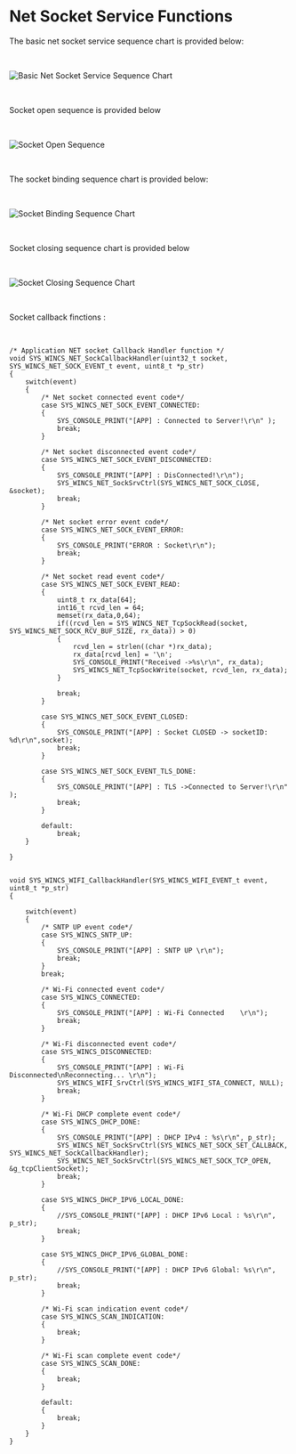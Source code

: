 # Net Socket Service Functions

The basic net socket service sequence chart is provided below:

<br />

![](images/net_sequence.png "Basic Net Socket Service Sequence Chart")

<br />

Socket open sequence is provided below

<br />

![](images/GUID-31D00E5F-6DE3-4491-B94F-1780E8410EAC-low.png "Socket Open Sequence")

<br />

The socket binding sequence chart is provided below:

<br />

![](images/net_binding.png "Socket Binding Sequence Chart")

<br />

Socket closing sequence chart is provided below

<br />

![](images/GUID-A436C710-A5ED-4928-9805-8572EA47D860-low.png "Socket Closing Sequence Chart")

<br />

Socket callback finctions :

<br />

``` {#CODEBLOCK_VHX_31Z_RBC}
/* Application NET socket Callback Handler function */
void SYS_WINCS_NET_SockCallbackHandler(uint32_t socket, SYS_WINCS_NET_SOCK_EVENT_t event, uint8_t *p_str)
{
    switch(event)
    {
        /* Net socket connected event code*/
        case SYS_WINCS_NET_SOCK_EVENT_CONNECTED:    
        {
            SYS_CONSOLE_PRINT("[APP] : Connected to Server!\r\n" );
            break;
        }
          
        /* Net socket disconnected event code*/
        case SYS_WINCS_NET_SOCK_EVENT_DISCONNECTED:
        {
            SYS_CONSOLE_PRINT("[APP] : DisConnected!\r\n");
            SYS_WINCS_NET_SockSrvCtrl(SYS_WINCS_NET_SOCK_CLOSE, &socket);
            break;
        }
         
        /* Net socket error event code*/
        case SYS_WINCS_NET_SOCK_EVENT_ERROR:
        {
            SYS_CONSOLE_PRINT("ERROR : Socket\r\n");
            break;
        }
            
        /* Net socket read event code*/
        case SYS_WINCS_NET_SOCK_EVENT_READ:
        {         
            uint8_t rx_data[64];
            int16_t rcvd_len = 64;
            memset(rx_data,0,64);
            if((rcvd_len = SYS_WINCS_NET_TcpSockRead(socket, SYS_WINCS_NET_SOCK_RCV_BUF_SIZE, rx_data)) > 0)
            {
                rcvd_len = strlen((char *)rx_data);
                rx_data[rcvd_len] = '\n';
                SYS_CONSOLE_PRINT("Received ->%s\r\n", rx_data);
                SYS_WINCS_NET_TcpSockWrite(socket, rcvd_len, rx_data); 
            }    
            
            break; 
        }
        
        case SYS_WINCS_NET_SOCK_EVENT_CLOSED:
        {
            SYS_CONSOLE_PRINT("[APP] : Socket CLOSED -> socketID: %d\r\n",socket);
            break;
        }
        
        case SYS_WINCS_NET_SOCK_EVENT_TLS_DONE:    
        {
            SYS_CONSOLE_PRINT("[APP] : TLS ->Connected to Server!\r\n" );
            break;
        }
        
        default:
            break;                  
    }    
    
}


void SYS_WINCS_WIFI_CallbackHandler(SYS_WINCS_WIFI_EVENT_t event, uint8_t *p_str)
{
            
    switch(event)
    {
        /* SNTP UP event code*/
        case SYS_WINCS_SNTP_UP:
        {            
            SYS_CONSOLE_PRINT("[APP] : SNTP UP \r\n"); 
            break;
        }
        break;

        /* Wi-Fi connected event code*/
        case SYS_WINCS_CONNECTED:
        {
            SYS_CONSOLE_PRINT("[APP] : Wi-Fi Connected    \r\n");
            break;
        }
        
        /* Wi-Fi disconnected event code*/
        case SYS_WINCS_DISCONNECTED:
        {
            SYS_CONSOLE_PRINT("[APP] : Wi-Fi Disconnected\nReconnecting... \r\n");
            SYS_WINCS_WIFI_SrvCtrl(SYS_WINCS_WIFI_STA_CONNECT, NULL);
            break;
        }
        
        /* Wi-Fi DHCP complete event code*/
        case SYS_WINCS_DHCP_DONE:
        {         
            SYS_CONSOLE_PRINT("[APP] : DHCP IPv4 : %s\r\n", p_str);
            SYS_WINCS_NET_SockSrvCtrl(SYS_WINCS_NET_SOCK_SET_CALLBACK, SYS_WINCS_NET_SockCallbackHandler);
            SYS_WINCS_NET_SockSrvCtrl(SYS_WINCS_NET_SOCK_TCP_OPEN, &g_tcpClientSocket);
            break;
        }
        
        case SYS_WINCS_DHCP_IPV6_LOCAL_DONE:
        {
            //SYS_CONSOLE_PRINT("[APP] : DHCP IPv6 Local : %s\r\n", p_str);
            break;
        }
        
        case SYS_WINCS_DHCP_IPV6_GLOBAL_DONE:
        {
            //SYS_CONSOLE_PRINT("[APP] : DHCP IPv6 Global: %s\r\n", p_str);
            break;
        }
        
        /* Wi-Fi scan indication event code*/
        case SYS_WINCS_SCAN_INDICATION:
        {
            break;
        } 
        
        /* Wi-Fi scan complete event code*/
        case SYS_WINCS_SCAN_DONE:
        {
            break;
        }
        
        default:
        {
            break;
        }
    }    
}

```

<br />


